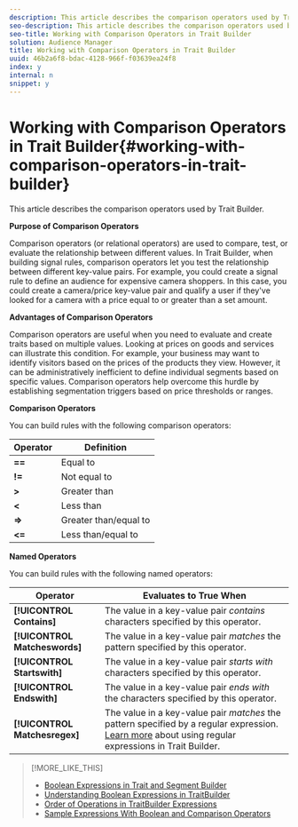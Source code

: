 ```yaml
---
description: This article describes the comparison operators used by Trait Builder.
seo-description: This article describes the comparison operators used by Trait Builder.
seo-title: Working with Comparison Operators in Trait Builder
solution: Audience Manager
title: Working with Comparison Operators in Trait Builder
uuid: 46b2a6f8-bdac-4128-966f-f03639ea24f8
index: y
internal: n
snippet: y
---
```


# Working with Comparison Operators in Trait Builder{#working-with-comparison-operators-in-trait-builder}

This article describes the comparison operators used by Trait Builder.

 **Purpose of Comparison Operators**

<!-- 

c_tb_comparison_operators.xml

 -->

Comparison operators (or relational operators) are used to compare, test, or evaluate the relationship between different values. In Trait Builder, when building signal rules, comparison operators let you test the relationship between different key-value pairs. For example, you could create a signal rule to define an audience for expensive camera shoppers. In this case, you could create a camera/price key-value pair and qualify a user if they've looked for a camera with a price equal to or greater than a set amount.

**Advantages of Comparison Operators**

Comparison operators are useful when you need to evaluate and create traits based on multiple values. Looking at prices on goods and services can illustrate this condition. For example, your business may want to identify visitors based on the prices of the products they view. However, it can be administratively inefficient to define individual segments based on specific values. Comparison operators help overcome this hurdle by establishing segmentation triggers based on price thresholds or ranges.

**Comparison Operators**

You can build rules with the following comparison operators:  

|  Operator  | Definition  |
|---|---|
| **==** | Equal to  |
| **!=** | Not equal to  |
| **>** | Greater than  |
| **<** | Less than  |
| **=>** | Greater than/equal to  |
| **<=** | Less than/equal to  |

**Named Operators**

You can build rules with the following named operators:  

|  Operator  | Evaluates to True When  |
|---|---|
| ****[!UICONTROL Contains]**** |The value in a key-value pair *contains* characters specified by this operator.  |
| ****[!UICONTROL Matcheswords]**** |The value in a key-value pair *matches* the pattern specified by this operator.  |
| ****[!UICONTROL Startswith]**** |The value in a key-value pair *starts with* characters specified by this operator.  |
| ****[!UICONTROL Endswith]**** |The value in a key-value pair *ends with* the characters specified by this operator.  |
| ****[!UICONTROL Matchesregex]**** |The value in a key-value pair *matches* the pattern specified by a regular expression. [Learn more](../../c-features/traits/trait-builder-regex.md#concept_2C756EBE4C8F40C7B6C8A84918CF7D8E) about using regular expressions in Trait Builder.  |

>[!MORE_LIKE_THIS]
>
>* [Boolean Expressions in Trait and Segment Builder](boolean-expressions-tsb.md#concept_B7537516B5D04CEBB9CFB4F4B780630F)
>* [Understanding Boolean Expressions in TraitBuilder](boolean-expressions-tsb.md#concept_B7537516B5D04CEBB9CFB4F4B780630F)
>* [Order of Operations in TraitBuilder Expressions](trait-operator-precedence.md#concept_F8A8B8B8E4814A86B34493B104D44464)
>* [Sample Expressions With Boolean and Comparison Operators](trait-expression-samples.md#reference_747A7CE52BB641A2A3F51CB17369A364)
